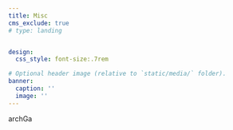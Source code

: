 ```yaml
---
title: Misc
cms_exclude: true
# type: landing


design:
  css_style: font-size:.7rem

# Optional header image (relative to `static/media/` folder).
banner:
  caption: ''
  image: ''
---
```


archGa

